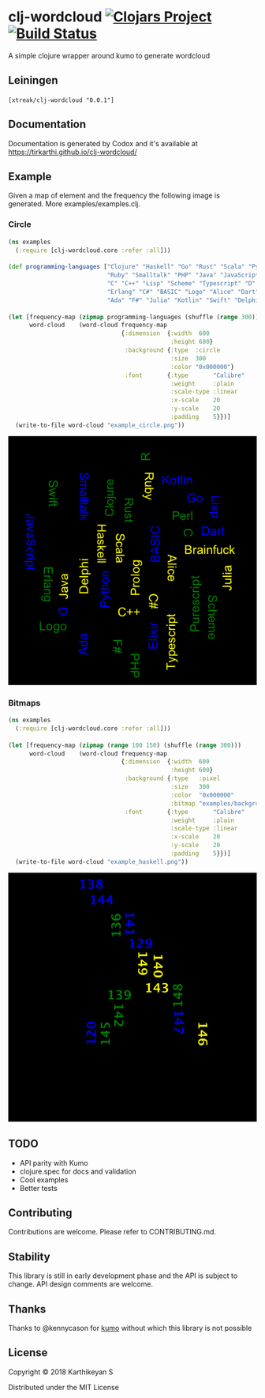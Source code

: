 # clj-wordcloud [![Clojars Project](https://img.shields.io/clojars/v/xtreak/clj-wordcloud.svg)](https://clojars.org/xtreak/clj-wordcloud) [![Build Status](https://travis-ci.org/tirkarthi/clj-wordcloud.svg?branch=master)](https://travis-ci.org/tirkarthi/clj-wordcloud)

A simple clojure wrapper around kumo to generate wordcloud

## Leiningen

`[xtreak/clj-wordcloud "0.0.1"]`

## Documentation

Documentation is generated by Codox and it's available at https://tirkarthi.github.io/clj-wordcloud/

## Example

Given a map of element and the frequency the following image is generated. More examples/examples.clj.

### Circle

```clojure
(ns examples
  (:require [clj-wordcloud.core :refer :all]))

(def programming-languages ["Clojure" "Haskell" "Go" "Rust" "Scala" "Python" "Perl"
                            "Ruby" "Smalltalk" "PHP" "Java" "JavaScript"
                            "C" "C++" "Lisp" "Scheme" "Typescript" "D" "R" "Brainfuck" "Elixir"
                            "Erlang" "C#" "BASIC" "Logo" "Alice" "Dart" "Purescript" "Prolog"
                            "Ada" "F#" "Julia" "Kotlin" "Swift" "Delphi"])

(let [frequency-map (zipmap programming-languages (shuffle (range 300)))
      word-cloud    (word-cloud frequency-map
                                {:dimension  {:width  600
                                              :height 600}
                                 :background {:type  :circle
                                              :size  300
                                              :color "0x000000"}
                                 :font       {:type       "Calibre"
                                              :weight     :plain
                                              :scale-type :linear
                                              :x-scale    20
                                              :y-scale    20
                                              :padding    5}})]
  (write-to-file word-cloud "example_circle.png"))
```

![Sample](/examples/example_circle.png)

### Bitmaps

```clojure
(ns examples
  (:require [clj-wordcloud.core :refer :all]))

(let [frequency-map (zipmap (range 100 150) (shuffle (range 300)))
      word-cloud    (word-cloud frequency-map
                                {:dimension  {:width  600
                                              :height 600}
                                 :background {:type   :pixel
                                              :size   300
                                              :color  "0x000000"
                                              :bitmap "examples/backgrounds/haskell_1.bmp"}
                                 :font       {:type       "Calibre"
                                              :weight     :plain
                                              :scale-type :linear
                                              :x-scale    20
                                              :y-scale    20
                                              :padding    5}})]
  (write-to-file word-cloud "example_haskell.png"))
```

![Sample](/examples/example_haskell.png)

## TODO

* API parity with Kumo
* clojure.spec for docs and validation
* Cool examples
* Better tests

## Contributing

Contributions are welcome. Please refer to CONTRIBUTING.md.

## Stability

This library is still in early development phase and the API is subject to change. API design comments are welcome.

## Thanks

Thanks to @kennycason for [kumo](https://github.com/kennycason/kumo) without which this library is not possible

## License

Copyright © 2018 Karthikeyan S

Distributed under the MIT License
